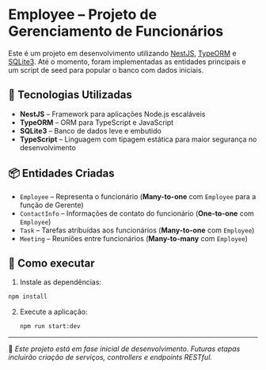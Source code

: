 # Employee – Projeto de Gerenciamento de Funcionários

Este é um projeto em desenvolvimento utilizando [NestJS](https://nestjs.com/), [TypeORM](https://typeorm.io/) e [SQLite3](https://www.sqlite.org/index.html). Até o momento, foram implementadas as entidades principais e um script de seed para popular o banco com dados iniciais.

## 🚀 Tecnologias Utilizadas

- **NestJS** – Framework para aplicações Node.js escaláveis
- **TypeORM** – ORM para TypeScript e JavaScript
- **SQLite3** – Banco de dados leve e embutido
- **TypeScript** – Linguagem com tipagem estática para maior segurança no desenvolvimento

## 📦 Entidades Criadas

- `Employee` – Representa o funcionário (**Many-to-one** com `Employee` para a função de Gerente)
- `ContactInfo` – Informações de contato do funcionário (**One-to-one** com `Employee`)
- `Task` – Tarefas atribuídas aos funcionários (**Many-to-one** com `Employee`)
- `Meeting` – Reuniões entre funcionários (**Many-to-many** com `Employee`)

## 🔧 Como executar

1. Instale as dependências:

```bash
npm install
```

2. Execute a aplicação:

   ```bash
   npm run start:dev
   ```

---

📌 _Este projeto está em fase inicial de desenvolvimento. Futuras etapas incluirão criação de serviços, controllers e endpoints RESTful._
